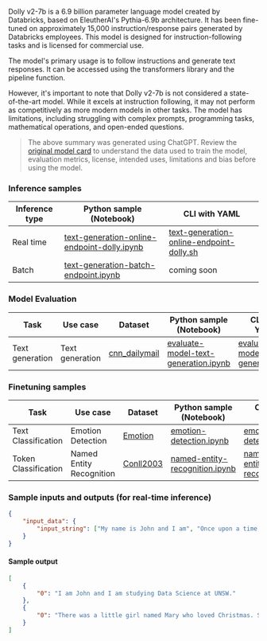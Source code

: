 Dolly v2-7b is a 6.9 billion parameter language model created by Databricks, based on EleutherAI's Pythia-6.9b architecture. It has been fine-tuned on approximately 15,000 instruction/response pairs generated by Databricks employees. This model is designed for instruction-following tasks and is licensed for commercial use.

The model's primary usage is to follow instructions and generate text responses. It can be accessed using the transformers library and the pipeline function.

However, it's important to note that Dolly v2-7b is not considered a state-of-the-art model. While it excels at instruction following, it may not perform as competitively as more modern models in other tasks. The model has limitations, including struggling with complex prompts, programming tasks, mathematical operations, and open-ended questions.


> The above summary was generated using ChatGPT. Review the <a href="https://huggingface.co/databricks/dolly-v2-7b" target="_blank">original model card</a> to understand the data used to train the model, evaluation metrics, license, intended uses, limitations and bias before using the model.

### Inference samples

Inference type|Python sample (Notebook)|CLI with YAML
|--|--|--|
Real time|<a href="https://aka.ms/azureml-infer-online-sdk-text-generation-dolly" target="_blank">text-generation-online-endpoint-dolly.ipynb</a>|<a href="https://aka.ms/azureml-infer-online-cli-text-generation-dolly" target="_blank">text-generation-online-endpoint-dolly.sh</a>
Batch |<a href="https://aka.ms/azureml-infer-batch-sdk-text-generation" target="_blank">text-generation-batch-endpoint.ipynb</a>| coming soon


### Model Evaluation

Task| Use case| Dataset| Python sample (Notebook)| CLI with YAML
|--|--|--|--|--|
Text generation | Text generation | <a href="https://huggingface.co/datasets/cnn_dailymail" target="_blank"> cnn_dailymail </a> | <a href="https://aka.ms/azureml-eval-sdk-text-generation/" target="_blank">evaluate-model-text-generation.ipynb</a> | <a href="https://aka.ms/azureml-eval-cli-text-generation/" target="_blank">evaluate-model-text-generation.yml</a>


### Finetuning samples

Task|Use case|Dataset|Python sample (Notebook)|CLI with YAML
|--|--|--|--|--|
Text Classification|Emotion Detection|<a href="https://huggingface.co/datasets/dair-ai/emotion" target="_blank">Emotion</a>|<a href="https://aka.ms/azureml-ft-sdk-emotion-detection" target="_blank">emotion-detection.ipynb</a>|<a href="https://aka.ms/azureml-ft-cli-emotion-detection" target="_blank">emotion-detection.sh</a>
Token Classification|Named Entity Recognition|<a href="https://huggingface.co/datasets/conll2003" target="_blank">Conll2003</a>|<a href="https://aka.ms/azureml-ft-sdk-token-classification" target="_blank">named-entity-recognition.ipynb</a>|<a href="https://aka.ms/azureml-ft-cli-token-classification" target="_blank">named-entity-recognition.sh</a>

### Sample inputs and outputs (for real-time inference)

```json
{
    "input_data": {
        "input_string": ["My name is John and I am", "Once upon a time,"]
    }
}
```

#### Sample output
```json
[
    {
        "0": "I am John and I am studying Data Science at UNSW."
    }, 
    {
        "0": "There was a little girl named Mary who loved Christmas. She wanted the world to know that she was special."
    }
]
```
